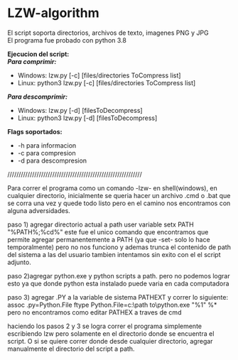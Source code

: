 # LZW-algorithm

El script soporta directorios, archivos de texto, imagenes PNG y JPG  
El programa fue probado con python 3.8    
  
**Ejecucion del script:**  
***Para comprimir:***  
- Windows: lzw.py [-c] [files/directories ToCompress list]  
- Linux: python3 lzw.py [-c] [files/directories ToCompress list]  

***Para descomprimir:*** 
- Windows: lzw.py [-d] [filesToDecompress]
- Linux: python3 lzw.py [-d] [filesToDecompress]  

**Flags soportados:**
- -h para informacion
- -c para compresion
- -d para descompresion








////////////////////////////////////////////////////////////

Para correr el programa como un comando -lzw- en shell(windows), en cualquier directorio, inicialmente se queria hacer un archivo .cmd o .bat que se corra una vez y quede todo listo
pero en el camino nos encontramos con alguna adversidades. 

paso 1) agregar directorio actual a path user variable
	setx PATH "%PATH%;%cd%"
este fue el unico comando que encontramos que permite agregar permanentemente a PATH (ya que -set- solo lo hace temporalmente) pero no nos funciono y ademas trunca el contenido de path del sistema a las del usuario
tambien intentamos sin exito con el el script adjunto.

paso 2)agregar python.exe y python scripts a path.
pero no podemos lograr esto ya que donde python esta instalado puede varia en cada computadora

paso 3) agregar .PY a la variable de sistema PATHEXT y correr lo siguiente:
	assoc .py=Python.File
	ftype Python.File=c:\path to\python.exe "%1" %*
pero no encontramos como editar PATHEX a traves de cmd


haciendo los pasos 2 y 3 se logra correr el programa simplemente escribiendo lzw pero solamente en el directorio donde se encuentra el script. O si se quiere correr donde desde cualquier directorio, agregar manualmente el directorio del script a path.




